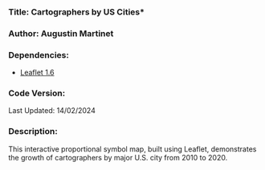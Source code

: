 ### **Title:**  Cartographers by US Cities*

### **Author:** Augustin Martinet

### **Dependencies:**
* [Leaflet 1.6](https://leafletjs.com/reference-1.6.0.html)

### **Code Version:**
Last Updated: 14/02/2024

### **Description:**
This interactive proportional symbol map, built using Leaflet, demonstrates the growth of cartographers by major U.S. city from 2010 to 2020.

